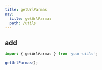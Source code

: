 ```yaml
---
title: getUrlParmas
nav:
  title: getUrlParmas
  path: /utils
---
```


## add

```ts
import { getUrlParmas } from 'your-utils';

getUrlParmas();
```
